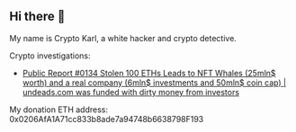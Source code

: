 ## Hi there 👋

My name is Crypto Karl, a white hacker and crypto detective.

Crypto investigations:
* [Public Report #0134 Stolen 100 ETHs Leads to NFT Whales (25mln$ worth) and a real company (6mln$ investments and 50mln$ coin cap) | undeads.com was funded with dirty money from investors]([http://switchere.com](https://github.com/cryptokarl013/report-0134-stolen-ETHs-Leads-to-NFT-Whales-and-a-real-company-undeads-com))


My donation ETH address: 0x0206AfA1A71cc833b8ade7a94748b6638798F193

<!--
**cryptokarl013/cryptokarl013** is a ✨ _special_ ✨ repository because its `README.md` (this file) appears on your GitHub profile.

Here are some ideas to get you started:

- 🔭 I’m currently working on ...
- 🌱 I’m currently learning ...
- 👯 I’m looking to collaborate on ...
- 🤔 I’m looking for help with ...
- 💬 Ask me about ...
- 📫 How to reach me: ...
- 😄 Pronouns: ...
- ⚡ Fun fact: ...
-->
